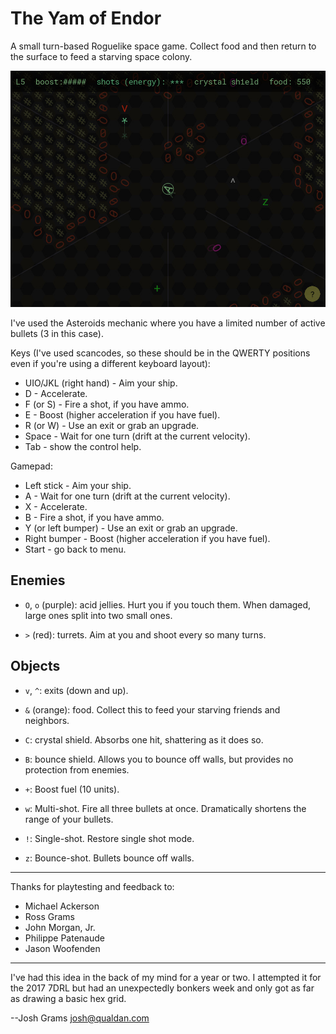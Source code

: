 The Yam of Endor
================

A small turn-based Roguelike space game.  Collect food and then
return to the surface to feed a starving space colony.

![screenshot](screenshot.jpg)

I've used the Asteroids mechanic where you have a limited number
of active bullets (3 in this case).

Keys (I've used scancodes, so these should be in the QWERTY
positions even if you're using a different keyboard layout):

* UIO/JKL (right hand) - Aim your ship.
* D - Accelerate.
* F (or S) - Fire a shot, if you have ammo.
* E - Boost (higher acceleration if you have fuel).
* R (or W) - Use an exit or grab an upgrade.
* Space - Wait for one turn (drift at the current velocity).
* Tab - show the control help.

Gamepad:

* Left stick - Aim your ship.
* A - Wait for one turn (drift at the current velocity).
* X - Accelerate.
* B - Fire a shot, if you have ammo.
* Y (or left bumper) - Use an exit or grab an upgrade.
* Right bumper - Boost (higher acceleration if you have fuel).
* Start - go back to menu.


Enemies
-------

* `O`, `o` (purple): acid jellies.  Hurt you if you touch them.
  When damaged, large ones split into two small ones.

* `>` (red): turrets.  Aim at you and shoot every so many turns.

Objects
-------

* `v`, `^`: exits (down and up).

* `&` (orange): food.  Collect this to feed your starving friends
  and neighbors.

* `C`: crystal shield.  Absorbs one hit, shattering as it does so.

* `B`: bounce shield.  Allows you to bounce off walls, but
  provides no protection from enemies.

* `+`: Boost fuel (10 units).

* `w`: Multi-shot.  Fire all three bullets at once.
  Dramatically shortens the range of your bullets.

* `!`: Single-shot.  Restore single shot mode.

* `z`: Bounce-shot.  Bullets bounce off walls.

-----

Thanks for playtesting and feedback to:

* Michael Ackerson
* Ross Grams
* John Morgan, Jr.
* Philippe Patenaude
* Jason Woofenden

-----

I've had this idea in the back of my mind for a year or two.  I
attempted it for the 2017 7DRL but had an unexpectedly bonkers
week and only got as far as drawing a basic hex grid.

--Josh Grams <josh@qualdan.com>
